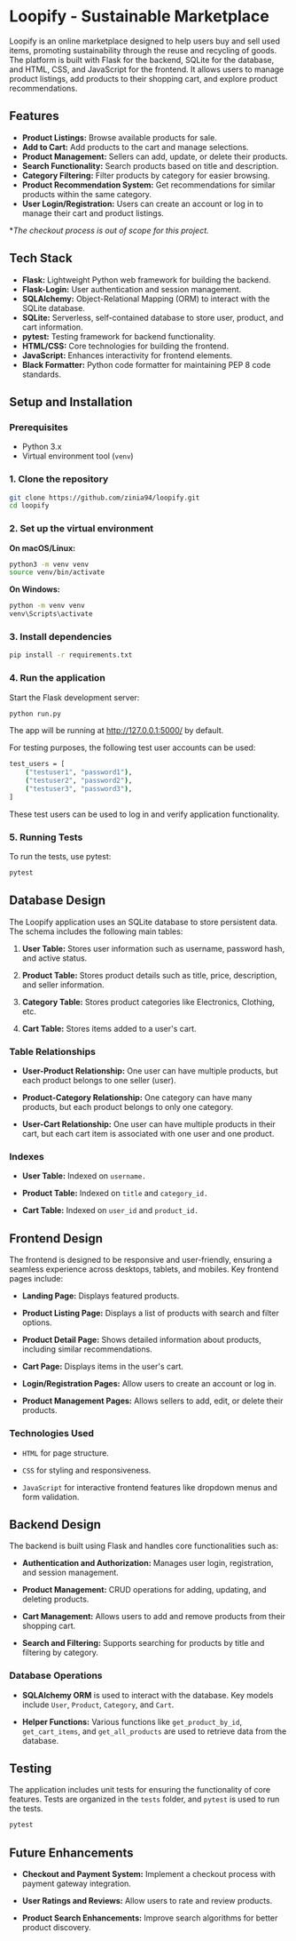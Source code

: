 # Loopify - Sustainable Marketplace

Loopify is an online marketplace designed to help users buy and sell used items, promoting sustainability through the reuse and recycling of goods. The platform is built with Flask for the backend, SQLite for the database, and HTML, CSS, and JavaScript for the frontend. It allows users to manage product listings, add products to their shopping cart, and explore product recommendations.

## Features
- **Product Listings:** Browse available products for sale.
- **Add to Cart:** Add products to the cart and manage selections.
- **Product Management:** Sellers can add, update, or delete their products.
- **Search Functionality:** Search products based on title and description.
- **Category Filtering:** Filter products by category for easier browsing.
- **Product Recommendation System:** Get recommendations for similar products within the same category.
- **User Login/Registration:** Users can create an account or log in to manage their cart and product listings.

**The checkout process is out of scope for this project.*

## Tech Stack
- **Flask:** Lightweight Python web framework for building the backend.
- **Flask-Login:** User authentication and session management.
- **SQLAlchemy:** Object-Relational Mapping (ORM) to interact with the SQLite database.
- **SQLite:** Serverless, self-contained database to store user, product, and cart information.
- **pytest:** Testing framework for backend functionality.
- **HTML/CSS:** Core technologies for building the frontend.
- **JavaScript:** Enhances interactivity for frontend elements.
- **Black Formatter:** Python code formatter for maintaining PEP 8 code standards.

## Setup and Installation

### Prerequisites
- Python 3.x
- Virtual environment tool (`venv`)

### 1. Clone the repository
```bash
git clone https://github.com/zinia94/loopify.git
cd loopify
```

### 2. Set up the virtual environment

**On macOS/Linux:**

```bash
python3 -m venv venv
source venv/bin/activate
```
**On Windows:**

```bash
python -m venv venv
venv\Scripts\activate
```
### 3. Install dependencies

```bash
pip install -r requirements.txt
```

### 4. Run the application

Start the Flask development server:

```bash
python run.py
```
The app will be running at http://127.0.0.1:5000/ by default.

For testing purposes, the following test user accounts can be used:

```bash
test_users = [
    ("testuser1", "password1"),
    ("testuser2", "password2"),
    ("testuser3", "password3"),
]
```

These test users can be used to log in and verify application functionality.

### 5. Running Tests

To run the tests, use pytest:
```bash
pytest
```

## Database Design

The Loopify application uses an SQLite database to store persistent data. The schema includes the following main tables:

1. **User Table:** Stores user information such as username, password hash, and active status.

2. **Product Table:** Stores product details such as title, price, description, and seller information.

3. **Category Table:** Stores product categories like Electronics, Clothing, etc.

4. **Cart Table:** Stores items added to a user's cart.

### Table Relationships

- **User-Product Relationship:** One user can have multiple products, but each product belongs to one seller (user).

- **Product-Category Relationship:** One category can have many products, but each product belongs to only one category.

- **User-Cart Relationship:** One user can have multiple products in their cart, but each cart item is associated with one user and one product.

### Indexes

- **User Table:** Indexed on `username.`

- **Product Table:** Indexed on `title` and `category_id.`

- **Cart Table:** Indexed on `user_id` and `product_id.`

## Frontend Design

The frontend is designed to be responsive and user-friendly, ensuring a seamless experience across desktops, tablets, and mobiles. Key frontend pages include:

- **Landing Page:** Displays featured products.

- **Product Listing Page:** Displays a list of products with search and filter options.

- **Product Detail Page:** Shows detailed information about products, including similar recommendations.

- **Cart Page:** Displays items in the user's cart.

- **Login/Registration Pages:** Allow users to create an account or log in.

- **Product Management Pages:** Allows sellers to add, edit, or delete their products.

### Technologies Used

- `HTML` for page structure.

- `CSS` for styling and responsiveness.

- `JavaScript` for interactive frontend features like dropdown menus and form validation.

## Backend Design

The backend is built using Flask and handles core functionalities such as:

- **Authentication and Authorization:** Manages user login, registration, and session management.

- **Product Management:** CRUD operations for adding, updating, and deleting products.

- **Cart Management:** Allows users to add and remove products from their shopping cart.

- **Search and Filtering:** Supports searching for products by title and filtering by category.

### Database Operations

- **SQLAlchemy ORM** is used to interact with the database. Key models include `User`, `Product`, `Category`, and `Cart`.

- **Helper Functions:** Various functions like `get_product_by_id`, `get_cart_items`, and `get_all_products` are used to retrieve data from the database.

## Testing

The application includes unit tests for ensuring the functionality of core features. Tests are organized in the `tests` folder, and `pytest` is used to run the tests.

```bash
pytest
```

## Future Enhancements

- **Checkout and Payment System:** Implement a checkout process with payment gateway integration.

- **User Ratings and Reviews:** Allow users to rate and review products.

- **Product Search Enhancements:** Improve search algorithms for better product discovery.
